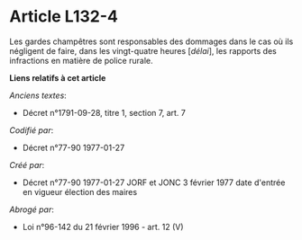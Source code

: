 # Article L132-4

Les gardes champêtres sont responsables des dommages dans le cas où ils négligent de faire, dans les vingt-quatre heures
[*délai*], les rapports des infractions en matière de police rurale.

**Liens relatifs à cet article**

_Anciens textes_:

  - Décret n°1791-09-28, titre 1, section 7, art. 7

_Codifié par_:

  - Décret n°77-90 1977-01-27

_Créé par_:

  - Décret n°77-90 1977-01-27 JORF et JONC 3 février 1977 date d'entrée en vigueur élection des maires

_Abrogé par_:

  - Loi n°96-142 du 21 février 1996 - art. 12 (V)
